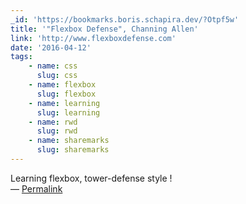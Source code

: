 ```yaml
---
_id: 'https://bookmarks.boris.schapira.dev/?Otpf5w'
title: '"Flexbox Defense", Channing Allen'
link: 'http://www.flexboxdefense.com'
date: '2016-04-12'
tags:
    - name: css
      slug: css
    - name: flexbox
      slug: flexbox
    - name: learning
      slug: learning
    - name: rwd
      slug: rwd
    - name: sharemarks
      slug: sharemarks
---
```


Learning flexbox, tower-defense style ! <br>&#8212;
<a href="https://bookmarks.boris.schapira.dev/?Otpf5w" title="Permalink">Permalink</a>
